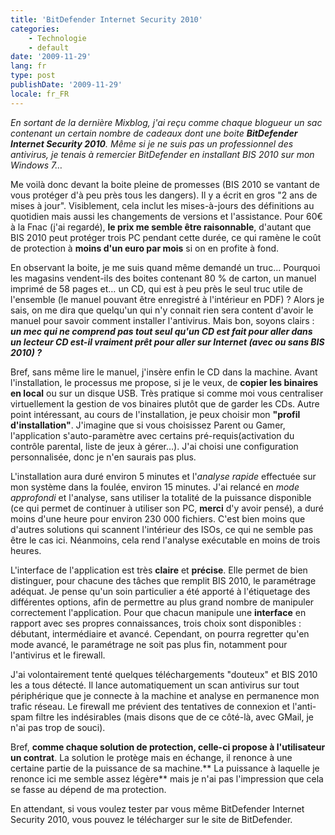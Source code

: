 ```yaml
---
title: 'BitDefender Internet Security 2010'
categories:
    - Technologie
    - default
date: '2009-11-29'
lang: fr
type: post
publishDate: '2009-11-29'
locale: fr_FR
---
```


_En sortant de la dernière Mixblog, j'ai reçu comme chaque blogueur un sac contenant un certain nombre de cadeaux dont une boite **BitDefender Internet Security 2010**. Même si je ne suis pas un professionnel des antivirus, je tenais à remercier BitDefender en installant BIS 2010 sur mon Windows 7…_

<!-- more -->

Me voilà donc devant la boite pleine de promesses (BIS 2010 se vantant de vous protéger d'à peu près tous les dangers). Il y a écrit en gros "2 ans de mises à jour". Visiblement, cela inclut les mises-à-jours des définitions au quotidien mais aussi les changements de versions et l'assistance. Pour 60€ à la Fnac (j'ai regardé), **le prix me semble être raisonnable**, d'autant que BIS 2010 peut protéger trois PC pendant cette durée, ce qui ramène le coût de protection à **moins d'un euro par mois** si on en profite à fond.

En observant la boite, je me suis quand même demandé un truc… Pourquoi les magasins vendent-ils des boites contenant 80 % de carton, un manuel imprimé de 58 pages et… un CD, qui est à peu près le seul truc utile de l'ensemble (le manuel pouvant être enregistré à l'intérieur en PDF)&nbsp;? Alors je sais, on me dira que quelqu'un qui n'y connait rien sera content d'avoir le manuel pour savoir comment installer l'antivirus. Mais bon, soyons clairs&nbsp;: _**un mec qui ne comprend pas tout seul qu'un CD est fait pour aller dans un lecteur CD est-il vraiment prêt pour aller sur Internet (avec ou sans BIS 2010)&nbsp;?**_

Bref, sans même lire le manuel, j'insère enfin le CD dans la machine. Avant l'installation, le processus me propose, si je le veux, de **copier les binaires en local** ou sur un disque USB. Très pratique si comme moi vous centraliser virtuellement la gestion de vos binaires plutôt que de garder les CDs. Autre point intéressant, au cours de l'installation, je peux choisir mon **"profil d'installation"**. J'imagine que si vous choisissez Parent ou Gamer, l'application s'auto-paramètre avec certains pré-requis(activation du contrôle parental, liste de jeux à gérer…). J'ai choisi une configuration personnalisée, donc je n'en saurais pas plus.

L'installation aura duré environ 5 minutes et l'_analyse rapide_ effectuée sur mon système dans la foulée, environ 15 minutes. J'ai relancé en _mode approfondi_ et l'analyse, sans utiliser la totalité de la puissance disponible (ce qui permet de continuer à utiliser son PC, **merci** d'y avoir pensé), a duré moins d'une heure pour environ 230 000 fichiers. C'est bien moins que d'autres solutions qui scannent l'intérieur des ISOs, ce qui ne semble pas être le cas ici. Néanmoins, cela rend l'analyse exécutable en moins de trois heures.

L'interface de l'application est très **claire** et **précise**. Elle permet de bien distinguer, pour chacune des tâches que remplit BIS 2010, le paramétrage adéquat. Je pense qu'un soin particulier a été apporté à l'étiquetage des différentes options, afin de permettre au plus grand nombre de manipuler correctement l'application. Pour que chacun manipule une **interface** en rapport avec ses propres connaissances, trois choix sont disponibles&nbsp;: débutant, intermédiaire et avancé. Cependant, on pourra regretter qu'en mode avancé, le paramétrage ne soit pas plus fin, notamment pour l'antivirus et le firewall.

J'ai volontairement tenté quelques téléchargements "douteux" et BIS 2010 les a tous détecté. Il lance automatiquement un scan antivirus sur tout périphérique que je connecte à la machine et analyse en permanence mon trafic réseau. Le firewall me prévient des tentatives de connexion et l'anti-spam filtre les indésirables (mais disons que de ce côté-là, avec GMail, je n'ai pas trop de souci).

Bref, **comme chaque solution de protection, celle-ci propose à l'utilisateur un contrat**. La solution le protège mais en échange, il renonce à une certaine partie de la puissance de sa machine.** La puissance à laquelle je renonce ici me semble assez légère** mais je n'ai pas l'impression que cela se fasse au dépend de ma protection.

En attendant, si vous voulez tester par vous même BitDefender Internet Security 2010, vous pouvez le télécharger sur le site de BitDefender.